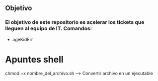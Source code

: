 ## Objetivo

### El objetivo de este repositorio es acelerar los tickets que lleguen al equipo de IT. Comandos:

- ageKidErr

# Apuntes shell

chmod +x nombre_del_archivo.sh --> Convertir archivo en un ejecutable
